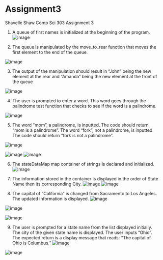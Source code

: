 # Assignment3

Shavelle Shaw
Comp Sci 303 
Assignment 3

1.	A queue of first names is initialized at the beginning of the program. 
 ![image](https://user-images.githubusercontent.com/114273966/206445353-8337b08a-112b-4d5f-b656-ef21e9946ec1.png)


2.	The queue is manipulated by the move_to_rear function that moves the first element to the end of the queue. 
 
![image](https://user-images.githubusercontent.com/114273966/206445393-7ca04100-a226-4542-bf2b-61e6fba567ff.png)




3.	The output of the manipulation should result in “John” being the new element at the rear and “Amanda” being the new element at the front of the queue
 
![image](https://user-images.githubusercontent.com/114273966/206445513-e1f4c3db-0260-4acd-a64a-10816f417c4a.png)

4.	The user is prompted to enter a word. This word goes through the palindrome test function that checks to see if the word is a palindrome. 
 

![image](https://user-images.githubusercontent.com/114273966/206445437-0178a42b-b869-4341-a528-bddbf24e2717.png)



5.	The word “mom”, a palindrome, is inputted. The code should return “mom is a palindrome”. The word “fork”, not a palindrome, is inputted. The code should return “fork is not a palindrome”.
 
 ![image](https://user-images.githubusercontent.com/114273966/206445556-51bac11f-782d-4df4-8592-715ec08a1551.png)

 ![image](https://user-images.githubusercontent.com/114273966/206445567-fa5f7ea5-ecad-47e9-aba7-4225d69a62c7.png)
![image](https://user-images.githubusercontent.com/114273966/206445576-07bf08c6-c10d-4dca-b2fe-5dde01db0bb1.png)


6.	The stateDataMap map container of strings is declared and initialized.
 ![image](https://user-images.githubusercontent.com/114273966/206445587-d849e15a-7290-4c89-a8c4-91d2f1a7620d.png)


7.	The information stored in the container is displayed in the order of State Name then its corresponding City.
 ![image](https://user-images.githubusercontent.com/114273966/206445600-47f23a0d-f18f-40e5-979b-4751f147a818.png)
![image](https://user-images.githubusercontent.com/114273966/206445630-6afa6b29-046b-4eca-b3e8-6fc6b96e7d67.png)


 

8.	The capital of “California” is changed from Sacramento to Los Angeles. The updated information is displayed.
 ![image](https://user-images.githubusercontent.com/114273966/206445683-9af17b1a-a63d-4110-b2f6-280094b8d32e.png)

 ![image](https://user-images.githubusercontent.com/114273966/206445690-9029eec7-d490-4966-89ea-b012bf28e371.png)

 ![image](https://user-images.githubusercontent.com/114273966/206445701-96dfeabf-4690-4cb1-88e2-2e3924aa0faa.png)


9.	The user is prompted for a state name from the list displayed initially. The city of the given state name is displayed. 
The user inputs “Ohio”. The expected return is a display message that reads: “The capital of Ohio is Columbus.”
![image](https://user-images.githubusercontent.com/114273966/206445732-610f7694-0075-4b6a-961a-86fbfe6216e5.png)

 ![image](https://user-images.githubusercontent.com/114273966/206445764-0deb9672-a0e8-4e47-aa41-71775fc68fb8.png)

 






